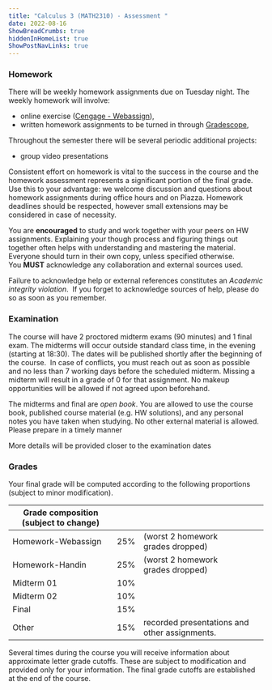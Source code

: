 ```yaml
---
title: "Calculus 3 (MATH2310) - Assessment "
date: 2022-08-16
ShowBreadCrumbs: true
hiddenInHomeList: true
ShowPostNavLinks: true
---
```


### Homework

There will be weekly homework assignments due on Tuesday night. The weekly homework will involve:

- online exercise ([Cengage - Webassign](https://www.webassign.net/)),
- written homework assignments to be turned in through [Gradescope](https://collab.its.virginia.edu/portal/site/919a961a-6bab-40d8-9d89-a51d89d52296/page/f40b44f1-c9a0-4f3e-9f80-c85157254942),

Throughout the semester there will be several periodic additional projects:

- group video presentations

Consistent effort on homework is vital to the success in the course and the homework assessment represents a significant portion of the final grade. Use this to your advantage: we welcome discussion and questions about homework assignments during office hours and on Piazza. Homework deadlines should be respected, however small extensions may be considered in case of necessity.

You are **encouraged** to study and work together with your peers on HW assignments. Explaining your though process and figuring things out together often helps with understanding and mastering the material. Everyone should turn in their own copy, unless specified otherwise. You **MUST** acknowledge any collaboration and external sources used.

Failure to acknowledge help or external references constitutes an *Academic integrity violation*.  If you forget to acknowledge sources of help, please do so as soon as you remember.

### Examination

The course will have 2 proctored midterm exams (90 minutes) and 1 final exam. The midterms will occur outside standard class time, in the evening (starting at 18:30). The dates will be published shortly after the beginning of the course.  In case of conflicts, you must reach out as soon as possible and no less than 7 working days before the scheduled midterm. Missing a midterm will result in a grade of 0 for that assignment. No makeup opportunities will be allowed if not agreed upon beforehand.

The midterms and final are *open book*. You are allowed to use the course book, published course material (e.g. HW solutions), and any personal notes you have taken when studying. No other external material is allowed. Please prepare in a timely manner

More details will be provided closer to the examination dates

### Grades

Your final grade will be computed according to the following proportions (subject to minor modification).

| Grade composition (subject to change) |     |                                               |
| ------------------------------------- | --- | --------------------------------------------- |
| Homework-Webassign                    | 25% | (worst 2 homework grades dropped)             |
| Homework-Handin                       | 25% | (worst 2 homework grades dropped)             |
| Midterm 01                            | 10% |                                               |
| Midterm 02                            | 10% |                                               |
| Final                                 | 15% |                                               |
| Other                                 | 15% | recorded presentations and other assignments. |

Several times during the course you will receive information about approximate letter grade cutoffs. These are subject to modification and provided only for your information. The final grade cutoffs are established at the end of the course.
